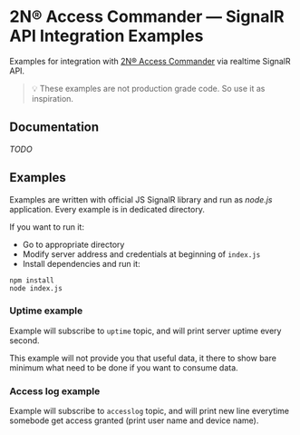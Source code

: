 # 2N® Access Commander — SignalR API Integration Examples

Examples for integration with [2N® Access Commander](https://www.2n.cz/en_GB/products/access-control/2n-access-commander) via realtime SignalR API.

> 💡 These examples are not production grade code. So use it as inspiration.

## Documentation

*TODO*

## Examples

Examples are written with official JS SignalR library and run as *node.js* application. Every example is in dedicated directory. 

If you want to run it: 

- Go to appropriate directory
- Modify server address and credentials at beginning of `index.js` 
- Install dependencies and run it:

```
npm install
node index.js
```

### Uptime example

Example will subscribe to `uptime` topic, and will print server uptime every second. 

This example will not provide you that useful data, it there to show bare minimum what need to be done if you want to consume data.

### Access log example

Example will subscribe to `accesslog` topic, and will print new line everytime somebode get access granted (print user name and device name).
